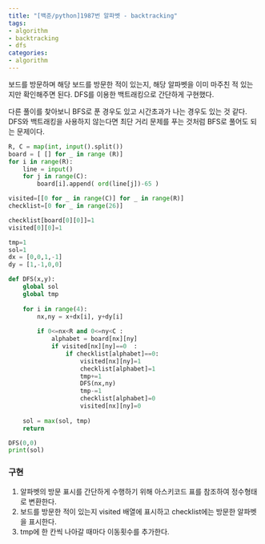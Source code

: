 ```yaml
---
title: "[백준/python]1987번 알파벳 - backtracking"
tags:
- algorithm
- backtracking
- dfs
categories:
- algorithm
---
```


보드를 방문하며 해당 보드를 방문한 적이 있는지, 해당 알파벳을 이미 마주친 적 있는 지만 확인해주면 된다. DFS를 이용한 백트래킹으로 간단하게 구현했다.

다른 풀이를 찾아보니 BFS로 푼 경우도 있고 시간초과가 나는 경우도 있는 것 같다. DFS와 백트래킹을 사용하지 않는다면 최단 거리 문제를 푸는 것처럼 BFS로 풀어도 되는 문제이다.

```python
R, C = map(int, input().split())
board = [ [] for _ in range (R)]
for i in range(R):
    line = input()
    for j in range(C):
        board[i].append( ord(line[j])-65 )

visited=[[0 for _ in range(C)] for _ in range(R)]
checklist=[0 for _ in range(26)]

checklist[board[0][0]]=1
visited[0][0]=1

tmp=1
sol=1
dx = [0,0,1,-1]
dy = [1,-1,0,0]

def DFS(x,y):
    global sol
    global tmp
    
    for i in range(4):
        nx,ny = x+dx[i], y+dy[i]
        
        if 0<=nx<R and 0<=ny<C :
            alphabet = board[nx][ny]
            if visited[nx][ny]==0  :
                if checklist[alphabet]==0:
                    visited[nx][ny]=1
                    checklist[alphabet]=1
                    tmp+=1
                    DFS(nx,ny)
                    tmp-=1
                    checklist[alphabet]=0
                    visited[nx][ny]=0
    
    sol = max(sol, tmp)
    return

DFS(0,0)
print(sol)
```
### 구현
1. 알파벳의 방문 표시를 간단하게 수행하기 위해 아스키코드 표를 참조하여 정수형태로 변환한다. 
2. 보드를 방문한 적이 있는지 visited 배열에 표시하고 checklist에는 방문한 알파벳을 표시한다.
3. tmp에 한 칸씩 나아갈 때마다 이동횟수를 추가한다.
